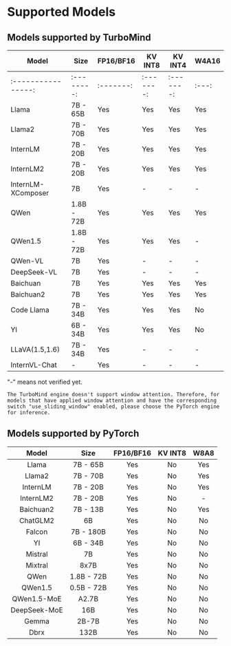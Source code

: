 # Supported Models

## Models supported by TurboMind

| Model              | Size       | FP16/BF16 | KV INT8   | KV INT4   | W4A16 |
| ------------------ | ---------- | --------- |-----------|-----------| ----- |
| :----------------: | :--------: | :-------: | :-------: | :-------: | :---: |
| Llama              | 7B - 65B   | Yes       | Yes       | Yes       | Yes   |
| Llama2             | 7B - 70B   | Yes       | Yes       | Yes       | Yes   |
| InternLM           | 7B - 20B   | Yes       | Yes       | Yes       | Yes   |
| InternLM2          | 7B - 20B   | Yes       | Yes       | Yes       | Yes   |
| InternLM-XComposer | 7B         | Yes       | -         | -         | -     |
| QWen               | 1.8B - 72B | Yes       | Yes       | Yes       | Yes   |
| QWen1.5            | 1.8B - 72B | Yes       | Yes       | Yes       | -     |
| QWen-VL            | 7B         | Yes       | -         | -         | -     |
| DeepSeek-VL        | 7B         | Yes       | -         | -         | -     |
| Baichuan           | 7B         | Yes       | Yes       | Yes       | Yes   |
| Baichuan2          | 7B         | Yes       | Yes       | Yes       | Yes   |
| Code Llama         | 7B - 34B   | Yes       | Yes       | Yes       | No    |
| YI                 | 6B - 34B   | Yes       | Yes       | Yes       | No    |
| LLaVA(1.5,1.6)     | 7B - 34B   | Yes       | -         | -         | -     |
|   InternVL-Chat    |     -      |    Yes    | -         | -         | -     |

"-" means not verified yet.

```{note}
The TurboMind engine doesn't support window attention. Therefore, for models that have applied window attention and have the corresponding switch "use_sliding_window" enabled, please choose the PyTorch engine for inference.
```

## Models supported by PyTorch

|    Model     |    Size    | FP16/BF16 | KV INT8 | W8A8 |
| :----------: | :--------: | :-------: | :-----: | :--: |
|    Llama     |  7B - 65B  |    Yes    |   No    | Yes  |
|    Llama2    |  7B - 70B  |    Yes    |   No    | Yes  |
|   InternLM   |  7B - 20B  |    Yes    |   No    | Yes  |
|  InternLM2   |  7B - 20B  |    Yes    |   No    |  -   |
|  Baichuan2   |  7B - 13B  |    Yes    |   No    | Yes  |
|   ChatGLM2   |     6B     |    Yes    |   No    |  No  |
|    Falcon    | 7B - 180B  |    Yes    |   No    |  No  |
|      YI      |  6B - 34B  |    Yes    |   No    |  No  |
|   Mistral    |     7B     |    Yes    |   No    |  No  |
|   Mixtral    |    8x7B    |    Yes    |   No    |  No  |
|     QWen     | 1.8B - 72B |    Yes    |   No    |  No  |
|   QWen1.5    | 0.5B - 72B |    Yes    |   No    |  No  |
| QWen1.5-MoE  |   A2.7B    |    Yes    |   No    |  No  |
| DeepSeek-MoE |    16B     |    Yes    |   No    |  No  |
|    Gemma     |   2B-7B    |    Yes    |   No    |  No  |
|     Dbrx     |    132B    |    Yes    |   No    |  No  |
